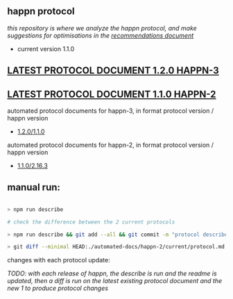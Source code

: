 happn protocol
----------------

*this repository is where we analyze the happn protocol, and make suggestions for optimisations in the [recommendations document](https://github.com/happner/happn-protocol/blob/master/doc/recommendations.md)*

- current version 1.1.0

[LATEST PROTOCOL DOCUMENT 1.2.0 HAPPN-3](https://github.com/happner/happn-protocol/blob/master/automated-docs/happn-3/current/protocol.md)
--------------------------------

[LATEST PROTOCOL DOCUMENT 1.1.0 HAPPN-2](https://github.com/happner/happn-protocol/blob/master/automated-docs/happn-2/current/protocol.md)
--------------------------------

automated protocol documents for happn-3, in format protocol version / happn version

- [1.2.0/1.1.0](https://github.com/happner/happn-protocol/blob/master/automated-docs/happn-3/1.1.0/1.0.4/protocol.md)

automated protocol documents for happn-2, in format protocol version / happn version

- [1.1.0/2.16.3](https://github.com/happner/happn-protocol/blob/master/automated-docs/happn-2/2.16.3/2.16.3/protocol.md)

manual run:
-----------
```bash

> npm run describe

# check the difference between the 2 current protocols

> npm run describe && git add --all && git commit -m "protocol describe run"

> git diff --minimal HEAD:./automated-docs/happn-2/current/protocol.md HEAD:./automated-docs/happn-3/current/protocol.md >> ./automated-docs/changes.diff

```

changes with each protocol update:

*TODO: with each release of happn, the describe is run and the readme is updated, then a diff is run on the latest existing protocol document and the new 1 to produce protocol changes*
